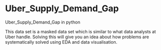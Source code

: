 # Uber_Supply_Demand_Gap
Uber_Supply_Demand_Gap in python


This data set is a masked data set which is similar to what data analysts at Uber handle. Solving this will give you an idea about how problems are systematically solved using EDA and data visualisation. 

